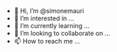 - 👋 Hi, I’m @simonemauri
- 👀 I’m interested in ...
- 🌱 I’m currently learning ...
- 💞️ I’m looking to collaborate on ...
- 📫 How to reach me ...

<!---
simonemauri/simonemauri is a ✨ special ✨ repository because its `README.md` (this file) appears on your GitHub profile.
You can click the Preview link to take a look at your changes.
--->
